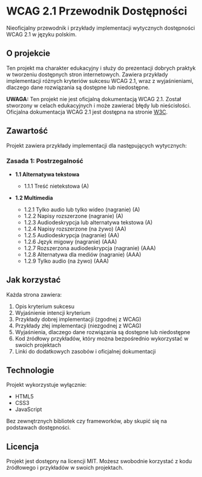 # WCAG 2.1 Przewodnik Dostępności

Nieoficjalny przewodnik i przykłady implementacji wytycznych dostępności WCAG 2.1 w języku polskim.

## O projekcie

Ten projekt ma charakter edukacyjny i służy do prezentacji dobrych praktyk w tworzeniu dostępnych stron internetowych. Zawiera przykłady implementacji różnych kryteriów sukcesu WCAG 2.1, wraz z wyjaśnieniami, dlaczego dane rozwiązania są dostępne lub niedostępne.

**UWAGA:** Ten projekt nie jest oficjalną dokumentacją WCAG 2.1. Został stworzony w celach edukacyjnych i może zawierać błędy lub nieścisłości. Oficjalna dokumentacja WCAG 2.1 jest dostępna na stronie [W3C](https://www.w3.org/TR/WCAG21/).

## Zawartość

Projekt zawiera przykłady implementacji dla następujących wytycznych:

### Zasada 1: Postrzegalność

- **1.1 Alternatywa tekstowa**

  - 1.1.1 Treść nietekstowa (A)

- **1.2 Multimedia**
  - 1.2.1 Tylko audio lub tylko wideo (nagranie) (A)
  - 1.2.2 Napisy rozszerzone (nagranie) (A)
  - 1.2.3 Audiodeskrypcja lub alternatywa tekstowa (A)
  - 1.2.4 Napisy rozszerzone (na żywo) (AA)
  - 1.2.5 Audiodeskrypcja (nagranie) (AA)
  - 1.2.6 Język migowy (nagranie) (AAA)
  - 1.2.7 Rozszerzona audiodeskrypcja (nagranie) (AAA)
  - 1.2.8 Alternatywa dla mediów (nagranie) (AAA)
  - 1.2.9 Tylko audio (na żywo) (AAA)

## Jak korzystać

Każda strona zawiera:

1. Opis kryterium sukcesu
2. Wyjaśnienie intencji kryterium
3. Przykłady dobrej implementacji (zgodnej z WCAG)
4. Przykłady złej implementacji (niezgodnej z WCAG)
5. Wyjaśnienia, dlaczego dane rozwiązania są dostępne lub niedostępne
6. Kod źródłowy przykładów, który można bezpośrednio wykorzystać w swoich projektach
7. Linki do dodatkowych zasobów i oficjalnej dokumentacji

## Technologie

Projekt wykorzystuje wyłącznie:

- HTML5
- CSS3
- JavaScript

Bez zewnętrznych bibliotek czy frameworków, aby skupić się na podstawach dostępności.

## Licencja

Projekt jest dostępny na licencji MIT. Możesz swobodnie korzystać z kodu źródłowego i przykładów w swoich projektach.
